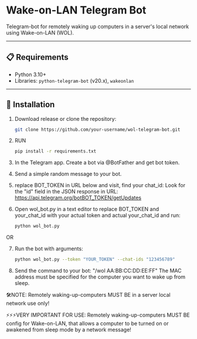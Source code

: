 # Wake-on-LAN Telegram Bot  

Telegram-bot for remotely waking up computers in a server's local network using Wake-on-LAN (WOL).  

---

## 📋 Requirements  
- Python 3.10+  
- Libraries: `python-telegram-bot` (v20.x), `wakeonlan`  

---

## 🚀 Installation  
1. Download release or clone the repository:
   ```bash
   git clone https://github.com/your-username/wol-telegram-bot.git
2. RUN
   ```bash  
   pip install -r requirements.txt

3. In the Telegram app. Create a bot via @BotFather and get bot token.

4. Send a simple random message to your bot.

5. replace BOT_TOKEN in URL below and visit, find your chat_id: Look for the "id" field in the JSON response in URL:
   https://api.telegram.org/botBOT_TOKEN/getUpdates
   
6. Open wol_bot.py in a text editor to replace BOT_TOKEN and your_chat_id with your actual token and actual your_chat_id and run:
   ```bash
   python wol_bot.py

OR
   
7. Run the bot with arguments:
   ```bash
   python wol_bot.py --token "YOUR_TOKEN" --chat-ids "123456789"

8. Send the command to your bot:
"/wol AA:BB:CC:DD:EE:FF"
The MAC address must be specified for the computer you want to wake up from sleep.

🛠️NOTE: Remotely waking-up-computers MUST BE in a server local network use only!

⚡⚡⚡VERY IMPORTANT FOR USE: Remotely waking-up-computers MUST BE config for Wake-on-LAN, that allows a computer to be turned on or awakened from sleep mode by a network message!
